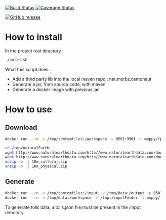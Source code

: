 [![Build Status](https://travis-ci.org/Mappy/fpm.svg?branch=master)](https://travis-ci.org/Mappy/fpm)
[![Coverage Status](https://coveralls.io/repos/github/Mappy/fpm/badge.svg?branch=master)](https://coveralls.io/github/Mappy/fpm?branch=master)

[![GitHub release](https://img.shields.io/github/release/mappy/fpm.svg)]()

# How to install

In the project root directory :

```bash
./build.sh
```

What this script does :
- Add a third party lib into the local maven repo : net.morbz.osmonaut
- Generate a jar, from source code, with maven
- Generate a docker image with previous jar

# How to use
 
## Download

```bash
docker run --rm -v /tmp/tomtomfiles:/workspace -p 9501:9501 -t mappy/fpm com.mappy.fpm.batches.tomtom.download.TomtomDownloader /workspace 2016_09  yourLogin yourPassword
```

```bash
cd /tmp/naturalEarth
wget http://www.naturalearthdata.com/http//www.naturalearthdata.com/download/10m/cultural/10m_cultural.zip
wget http://www.naturalearthdata.com/http//www.naturalearthdata.com/download/10m/physical/10m_physical.zip
unzip -o -j 10m_cultural.zip
unzip -o -j 10m_physical.zip
```

## Generate

```bash
docker run --rm -v /tmp/tomtomfiles:/input -v /tmp/data:/output -p 9501:9501 -t mappy/fpm com.mappy.fpm.batches.GenerateFullPbf "Belgique,Luxembourg" "/input" "/output" Europe.osm.pbf 2
docker run --rm -v /tmp/data:/workspace -v /tmp:/inputFolder -t mappy/fpm com.mappy.fpm.batches.merge.MergeNaturalEarthTomtom
```

To generate tolls data, a tolls.json file must be present in the /input directory.